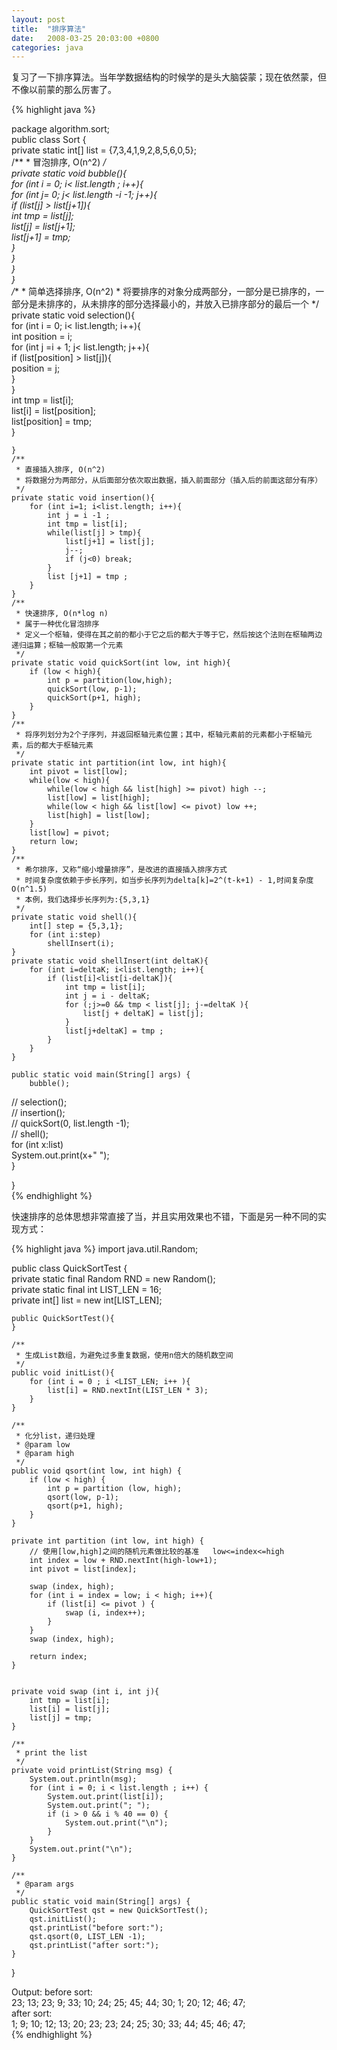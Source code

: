 ```yaml
---
layout: post
title:  "排序算法"
date:   2008-03-25 20:03:00 +0800
categories: java
---
```


复习了一下排序算法。当年学数据结构的时候学的是头大脑袋蒙；现在依然蒙，但不像以前蒙的那么厉害了。

{% highlight java %}

package algorithm.sort;  
public class Sort {  
    private static int[] list = {7,3,4,1,9,2,8,5,6,0,5};  
    /** 
     * 冒泡排序, O(n^2) 
     */  
    private static void bubble(){  
        for (int i = 0; i< list.length ; i++){  
            for (int j= 0; j< list.length -i -1; j++){  
                if (list[j] > list[j+1]){  
                    int tmp = list[j];  
                    list[j] = list[j+1];  
                    list[j+1] = tmp;  
                }  
            }  
        }  
    }  
    /** 
     * 简单选择排序, O(n^2) 
     * 将要排序的对象分成两部分，一部分是已排序的，一部分是未排序的，从未排序的部分选择最小的，并放入已排序部分的最后一个 
     */  
    private static void selection(){  
        for (int i = 0; i< list.length; i++){  
            int position = i;  
            for (int j =i + 1; j< list.length; j++){  
                if (list[position] > list[j]){  
                    position = j;  
                }  
            }  
            int tmp = list[i];  
            list[i] = list[position];  
            list[position] = tmp;  
        }  
          
    }  
    /** 
     * 直接插入排序, O(n^2) 
     * 将数据分为两部分，从后面部分依次取出数据，插入前面部分（插入后的前面这部分有序） 
     */  
    private static void insertion(){  
        for (int i=1; i<list.length; i++){  
            int j = i -1 ;  
            int tmp = list[i];  
            while(list[j] > tmp){  
                list[j+1] = list[j];  
                j--;  
                if (j<0) break;  
            }  
            list [j+1] = tmp ;  
        }  
    }  
    /** 
     * 快速排序, O(n*log n) 
     * 属于一种优化冒泡排序 
     * 定义一个枢轴，使得在其之前的都小于它之后的都大于等于它，然后按这个法则在枢轴两边递归运算；枢轴一般取第一个元素 
     */  
    private static void quickSort(int low, int high){  
        if (low < high){  
            int p = partition(low,high);  
            quickSort(low, p-1);  
            quickSort(p+1, high);  
        }  
    }  
    /** 
     * 将序列划分为2个子序列，并返回枢轴元素位置；其中，枢轴元素前的元素都小于枢轴元素，后的都大于枢轴元素 
     */  
    private static int partition(int low, int high){  
        int pivot = list[low];  
        while(low < high){  
            while(low < high && list[high] >= pivot) high --;  
            list[low] = list[high];  
            while(low < high && list[low] <= pivot) low ++;  
            list[high] = list[low];  
        }  
        list[low] = pivot;  
        return low;  
    }  
    /** 
     * 希尔排序，又称“缩小增量排序”，是改进的直接插入排序方式 
     * 时间复杂度依赖于步长序列，如当步长序列为delta[k]=2^(t-k+1) - 1,时间复杂度O(n^1.5) 
     * 本例，我们选择步长序列为:{5,3,1} 
     */  
    private static void shell(){  
        int[] step = {5,3,1};  
        for (int i:step)  
            shellInsert(i);  
    }  
    private static void shellInsert(int deltaK){  
        for (int i=deltaK; i<list.length; i++){  
            if (list[i]<list[i-deltaK]){  
                int tmp = list[i];  
                int j = i - deltaK;  
                for (;j>=0 && tmp < list[j]; j-=deltaK ){  
                    list[j + deltaK] = list[j];  
                }  
                list[j+deltaK] = tmp ;  
            }  
        }  
    }  
      
    public static void main(String[] args) {  
        bubble();  
//      selection();  
//      insertion();  
//      quickSort(0, list.length -1);  
//      shell();  
        for (int x:list)  
            System.out.print(x+" ");  
    }  
  
}  
{% endhighlight %}

快速排序的总体思想非常直接了当，并且实用效果也不错，下面是另一种不同的实现方式：

{% highlight java %}
import java.util.Random;  
  
public class QuickSortTest {  
    private static final Random RND = new Random();  
    private static final int LIST_LEN = 16;  
    private int[] list = new int[LIST_LEN];  
      
    public QuickSortTest(){  
    }  
      
    /** 
     * 生成List数组，为避免过多重复数据，使用n倍大的随机数空间 
     */  
    public void initList(){  
        for (int i = 0 ; i <LIST_LEN; i++ ){  
            list[i] = RND.nextInt(LIST_LEN * 3);  
        }  
    }  
      
    /** 
     * 化分list，递归处理 
     * @param low  
     * @param high 
     */  
    public void qsort(int low, int high) {  
        if (low < high) {  
            int p = partition (low, high);  
            qsort(low, p-1);  
            qsort(p+1, high);  
        }  
    }  
      
    private int partition (int low, int high) {  
        // 使用[low,high]之间的随机元素做比较的基准   low<=index<=high  
        int index = low + RND.nextInt(high-low+1);  
        int pivot = list[index];  
          
        swap (index, high);  
        for (int i = index = low; i < high; i++){  
            if (list[i] <= pivot ) {  
                swap (i, index++);  
            }  
        }  
        swap (index, high);  
          
        return index;  
    }  
      
      
    private void swap (int i, int j){  
        int tmp = list[i];  
        list[i] = list[j];  
        list[j] = tmp;  
    }  
      
    /** 
     * print the list 
     */  
    private void printList(String msg) {  
        System.out.println(msg);  
        for (int i = 0; i < list.length ; i++) {  
            System.out.print(list[i]);  
            System.out.print("; ");  
            if (i > 0 && i % 40 == 0) {  
                System.out.print("\n");  
            }  
        }  
        System.out.print("\n");  
    }  
      
    /** 
     * @param args 
     */  
    public static void main(String[] args) {  
        QuickSortTest qst = new QuickSortTest();  
        qst.initList();  
        qst.printList("before sort:");  
        qst.qsort(0, LIST_LEN -1);  
        qst.printList("after sort:");  
    }  
}  



Output: 
before sort:  
23; 13; 23; 9; 33; 10; 24; 25; 45; 44; 30; 1; 20; 12; 46; 47;   
after sort:  
1; 9; 10; 12; 13; 20; 23; 23; 24; 25; 30; 33; 44; 45; 46; 47;   
{% endhighlight %}
